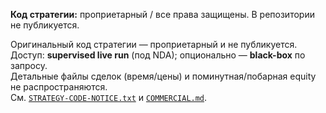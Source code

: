 **Код стратегии:** проприетарный / все права защищены. В репозитории не публикуется.

Оригинальный код стратегии — проприетарный и не публикуется.  
Доступ: **supervised live run** (под NDA); опционально — **black-box** по запросу.  
Детальные файлы сделок (время/цены) и поминутная/побарная equity не распространяются.  
См. [`STRATEGY-CODE-NOTICE.txt`](https://github.com/rleydev/euro-macromechanica-results/tree/main/STRATEGY-CODE-NOTICE.txt) и [`COMMERCIAL.md`](https://github.com/rleydev/euro-macromechanica-results/tree/main/COMMERCIAL.md).